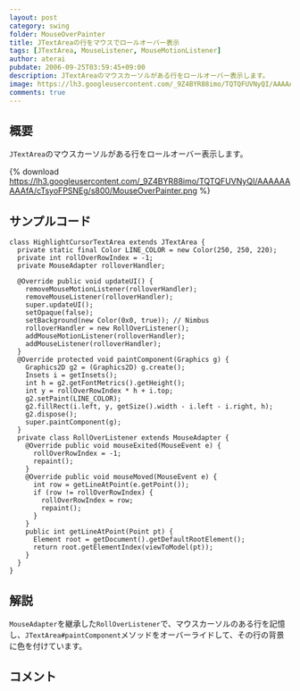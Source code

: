 ```yaml
---
layout: post
category: swing
folder: MouseOverPainter
title: JTextAreaの行をマウスでロールオーバー表示
tags: [JTextArea, MouseListener, MouseMotionListener]
author: aterai
pubdate: 2006-09-25T03:59:45+09:00
description: JTextAreaのマウスカーソルがある行をロールオーバー表示します。
image: https://lh3.googleusercontent.com/_9Z4BYR88imo/TQTQFUVNyQI/AAAAAAAAAfA/cTsyoFPSNEg/s800/MouseOverPainter.png
comments: true
---
```

## 概要
`JTextArea`のマウスカーソルがある行をロールオーバー表示します。

{% download https://lh3.googleusercontent.com/_9Z4BYR88imo/TQTQFUVNyQI/AAAAAAAAAfA/cTsyoFPSNEg/s800/MouseOverPainter.png %}

## サンプルコード
<pre class="prettyprint"><code>class HighlightCursorTextArea extends JTextArea {
  private static final Color LINE_COLOR = new Color(250, 250, 220);
  private int rollOverRowIndex = -1;
  private MouseAdapter rolloverHandler;

  @Override public void updateUI() {
    removeMouseMotionListener(rolloverHandler);
    removeMouseListener(rolloverHandler);
    super.updateUI();
    setOpaque(false);
    setBackground(new Color(0x0, true)); // Nimbus
    rolloverHandler = new RollOverListener();
    addMouseMotionListener(rolloverHandler);
    addMouseListener(rolloverHandler);
  }
  @Override protected void paintComponent(Graphics g) {
    Graphics2D g2 = (Graphics2D) g.create();
    Insets i = getInsets();
    int h = g2.getFontMetrics().getHeight();
    int y = rollOverRowIndex * h + i.top;
    g2.setPaint(LINE_COLOR);
    g2.fillRect(i.left, y, getSize().width - i.left - i.right, h);
    g2.dispose();
    super.paintComponent(g);
  }
  private class RollOverListener extends MouseAdapter {
    @Override public void mouseExited(MouseEvent e) {
      rollOverRowIndex = -1;
      repaint();
    }
    @Override public void mouseMoved(MouseEvent e) {
      int row = getLineAtPoint(e.getPoint());
      if (row != rollOverRowIndex) {
        rollOverRowIndex = row;
        repaint();
      }
    }
    public int getLineAtPoint(Point pt) {
      Element root = getDocument().getDefaultRootElement();
      return root.getElementIndex(viewToModel(pt));
    }
  }
}
</code></pre>

## 解説
`MouseAdapter`を継承した`RollOverListener`で、マウスカーソルのある行を記憶し、`JTextArea#paintComponent`メソッドをオーバーライドして、その行の背景に色を付けています。

## コメント
